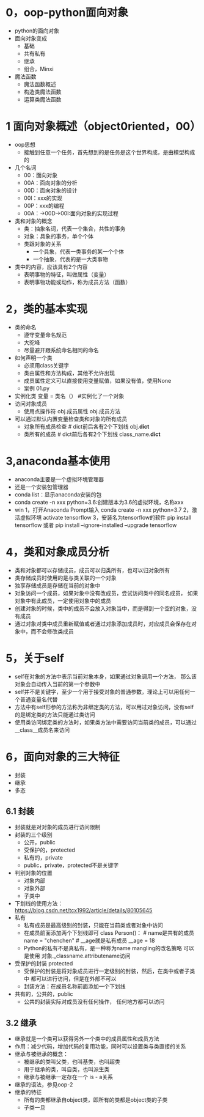 # 0，oop-python面向对象
- python的面向对象
- 面向对象变成
    - 基础
    - 共有私有
    - 继承
    - 组合，Minxi
- 魔法函数
    - 魔法函数概述
    - 构造类魔法函数
    - 运算类魔法函数
    
# 1 面向对象概述（object0riented，00）
- oop思想
    - 接触到任意一个任务，首先想到的是任务是这个世界构成，是由模型构成的
- 几个名词
    - 00：面向对象
    - 00A：面向对象的分析
    - 00D：面向对象的设计
    - 00I：xxx的实现
    - 00P：xxx的编程
    - 00A：->00D->00I:面向对象的实现过程
- 类和对象的概念
    - 类：抽象名词，代表一个集合，共性的事务
    - 对象：具象的事务，单个个体
    - 类跟对象的关系
        - 一个具象，代表一类事务的某一个个体
        - 一个抽象，代表的是一大类事物
- 类中的内容，应该具有2个内容
    - 表明事物的特征，叫做属性（变量）
    - 表明事物功能或动作，称为成员方法（函数）
    
# 2，类的基本实现
- 类的命名
    - 遵守变量命名规范
    - 大驼峰
    - 尽量避开跟系统命名相同的命名
- 如何声明一个类
    - 必须用class关键字
    - 类由属性和方法构成，其他不允许出现
    - 成员属性定义可以直接使用变量赋值，如果没有值，使用None
    - 案例 01.py
- 实例化类
        变量 = 类名（） #实例化了一个对象
- 访问对象成员
    - 使用点操作符
                obj.成员属性
                obj.成员方法 
- 可以通过默认内置变量检查类和对象的所有成员
    - 对象所有成员检查
            # dict前后各有2个下划线
            obj.__dict__
    - 类所有的成员
            # dict前后各有2个下划线
            class_name.__dict__
            

# 3,anaconda基本使用
- anaconda主要是一个虚拟环境管理器
- 还是一个安装包管理器
- conda list：显示anaconda安装的包
- conda create -n xxx python=3.6:创建版本为3.6的虚拟环境，名称xxx
- win
    1，打开Anaconda Prompt输入
    conda create -n xxx python=3.7
    2，激活虚拟环境
    activate tensorflow
    3，安装名为tensorflow的软件
    pip install tensorflow 或者 pip install –ignore-installed –upgrade tensorflow

# 4，类和对象成员分析
- 类和对象都可以存储成员，成员可以归类所有，也可以归对象所有
- 类存储成员时使用的是与类关联的一个对象
- 独享存储成员是存储在当前的对象中
- 对象访问一个成员，如果对象中没有改成员，尝试访问类中的同名成员，
  如果对象中有此成员，一定使用对象中的成员
- 创建对象的时候，类中的成员不会放入对象当中，而是得到一个空的对象，没有成员
- 通过对象对类中成员重新赋值或者通过对象添加成员时，对应成员会保存在对象中，而不会修改类成员

# 5，关于self
- self在对象的方法中表示当前对象本身，如果通过对象调用一个方法，
  那么该对象会自动传入当前的第一个参数中
- self并不是关键字，至少一个用于接受对象的普通参数，理论上可以用任何一个普通变量名代替
- 方法中有self形参的方法称为非绑定类的方法，可以用过对象访问，没有self的是绑定类的方法只能通过类访问
- 使用类访问绑定类的方法时，如果类方法中需要访问当前类的成员，可以通过__class__成员名来访问

# 6，面向对象的三大特征
- 封装
- 继承
- 多态

## 6.1 封装
- 封装就是对对象的成员进行访问限制
- 封装的三个级别
    - 公开，public
    - 受保护的，protected
    - 私有的，private
    - public，private，protected不是关键字
- 判别对象的位置
    - 对象内部
    - 对象外部
    - 子类中
- 下划线的使用方法：https://blog.csdn.net/tcx1992/article/details/80105645
- 私有
    - 私有成员是最高级别的封装，只能在当前类或者对象中访问
    - 在成员前面添加两个下划线即可
                class Person()：
                     # name是共有的成员
                     name = "chenchen"
                     # __age就是私有成员
                     __age = 18
    - Python的私有不是真私有，是一种称为name mangling的改名策略
       可以是使用 对象._classname.attributename访问
- 受保护的封装 protected
    - 受保护的封装是将对象成员进行一定级别的封装，然后，在类中或者子类中
      都可以进行访问，但是在外部不可以
    - 封装方法：在成员名称前面添加一个下划线
- 共有的，公共的，public
    - 公共的封装实际对成员没有任何操作， 任何地方都可以访问
    
## 3.2 继承
- 继承就是一个类可以获得另外一个类中的成员属性和成员方法
- 作用：减少代码，增加代码的复用功能，同时可以设置类与类直接的关系
- 继承与被继承的概念：
    - 被继承的类叫父类，也叫基类，也叫超类
    - 用于继承的类，叫自类，也叫派生类
    - 继承与被继承一定存在一个 is - a关系
- 继承的语法，参见oop-2
- 继承的特征
    - 所有的类都继承自object类，即所有的类都是object类的子类
    - 子类一旦